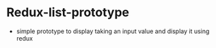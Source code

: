 # Redux-list-prototype
- simple prototype to display taking an input value and display it using redux